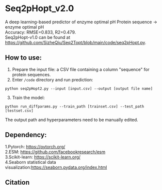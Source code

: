# Seq2pHopt_v2.0
A deep learning-based predictor of enzyme optimal pH
Protein sequence -> enzyme optimal pH <br>
Accuracy: RMSE=0.833, R2=0.479. <br>
Seq2pHopt-v1.0 can be found at https://github.com/SizheQiu/Seq2Topt/blob/main/code/seq2pHopt.py. <br>
## How to use:
1. Prepare the input file: a CSV file containing a column "sequence" for protein sequences.<br>
2. Enter `/code` directory and run prediction: <br>
```
python seq2pHopt2.py --input [input.csv] --output [output file name]
```
3. Train the model: <br>
```
python run_diffparams.py --train_path [trainset.csv] --test_path [testset.csv]
```
The output path and hyperparameters need to be manually edited.
## Dependency:
1.Pytorch: https://pytorch.org/<br>
2.ESM: https://github.com/facebookresearch/esm<br>
3.Scikit-learn: https://scikit-learn.org/<br>
4.Seaborn statistical data visualization:https://seaborn.pydata.org/index.html<br>
## Citation
